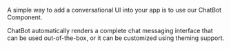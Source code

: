 A simple way to add a conversational UI into your app is to use our ChatBot Component.

ChatBot automatically renders a complete chat messaging interface that can be used out-of-the-box, or it can be customized using theming support.

<inline-fragment src=~/ui/interactions/fragments/web/installation.md></inline-fragment>

<inline-fragment src="~/ui/interactions/fragments/web/usage.md"></inline-fragment>

<inline-fragment src="~/ui/interactions/fragments/web/customization.md"></inline-fragment>

<inline-fragment src="~/ui/interactions/fragments/web/migration.md">